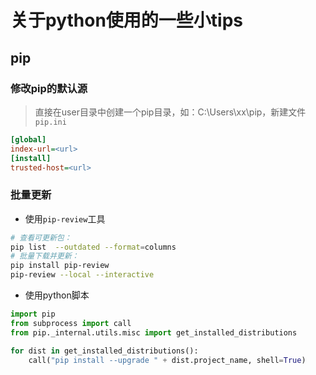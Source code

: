 # 关于python使用的一些小tips

## pip

### 修改pip的默认源

> 直接在user目录中创建一个pip目录，如：C:\Users\xx\pip，新建文件`pip.ini`

```ini
[global]
index-url=<url>
[install]
trusted-host=<url>
```

### 批量更新

* 使用`pip-review`工具

```bash
# 查看可更新包：
pip list  --outdated --format=columns
# 批量下载并更新：
pip install pip-review
pip-review --local --interactive
```

* 使用python脚本

```python
import pip
from subprocess import call
from pip._internal.utils.misc import get_installed_distributions

for dist in get_installed_distributions():
    call("pip install --upgrade " + dist.project_name, shell=True)
```
